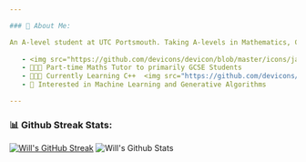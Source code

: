 ```yaml
---

### 🤗 About Me:

An A-level student at UTC Portsmouth. Taking A-levels in Mathematics, Computer Science and Engineering 📚
    
   - <img src="https://github.com/devicons/devicon/blob/master/icons/javascript/javascript-original.svg" title="JavaScript" alt="JavaScript" width=20 height=20/> Intermediate JavaScript Programmer
   - 🧑🏻‍🏫 Part-time Maths Tutor to primarily GCSE Students
   - 🧑🏻‍💻 Currently Learning C++  <img src="https://github.com/devicons/devicon/blob/master/icons/cplusplus/cplusplus-original.svg" title="C++" alt="C++" width=20 height=20/>
   - 🤖 Interested in Machine Learning and Generative Algorithms 

---
```


### 📊 Github Streak Stats: 

[![Will's GitHub Streak](https://streak-stats.demolab.com/?user=will-b106&theme=blue-green)](https://git.io/streak-stats) ![Will's Github Stats](http://github-profile-summary-cards.vercel.app/api/cards/most-commit-language?username=will-b106&theme=ayu_mirage)
